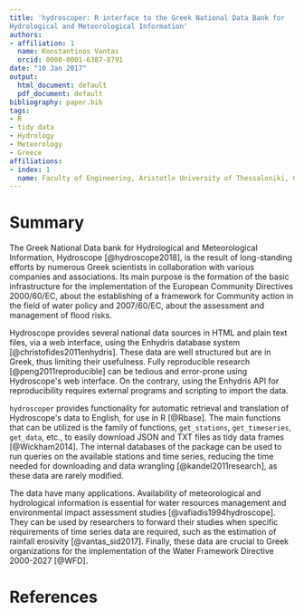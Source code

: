 ```yaml
---
title: 'hydroscoper: R interface to the Greek National Data Bank for 
Hydrological and Meteorological Information'
authors:
- affiliation: 1
  name: Konstantinos Vantas
  orcid: 0000-0001-6387-8791
date: "10 Jan 2017"
output:
  html_document: default
  pdf_document: default
bibliography: paper.bib
tags:
- R
- tidy data
- Hydrology
- Meteorology
- Greece
affiliations:
- index: 1
  name: Faculty of Engineering, Aristotle University of Thessaloniki, Greece
---
```


# Summary

The Greek National Data bank for Hydrological and Meteorological Information, Hydroscope [@hydroscope2018], is the result of long-standing efforts by numerous Greek scientists in collaboration with various companies and associations. Its main purpose is the formation of the basic infrastructure for the implementation of the European Community Directives 2000/60/EC, about the establishing of a framework for Community action in the field of water policy and 2007/60/EC, about the assessment and management of flood risks.

Hydroscope provides several national data sources in HTML and plain text files, via a web interface, using the Enhydris database system [@christofides2011enhydris]. These data are well structured but are in Greek, thus limiting their usefulness. Fully reproducible research [@peng2011reproducible] can be tedious and error-prone using Hydroscope's web interface. On the contrary, using the Enhydris API for reproducibility requires external programs and scripting to import the data.

`hydroscoper` provides functionality for automatic retrieval and translation of Hydroscope's data to English, for use in R [@Rbase]. The main functions that can be utilized is the family of functions, `get_stations`, `get_timeseries`, `get_data`, etc., to easily download JSON and TXT files as tidy data frames [@Wickham2014]. The internal databases of the package can be used to run queries on the available stations and time series, reducing the time needed for downloading and data wrangling [@kandel2011research], as these data are rarely modified.

The data have many applications. Availability of meteorological and hydrological information is essential for water resources management and environmental impact assessment studies [@vafiadis1994hydroscope]. They can be used by researchers to forward their studies when specific requirements of time series data are required, such as the estimation of rainfall erosivity [@vantas_sid2017]. Finally, these data are crucial to Greek organizations for the implementation of the Water Framework Directive 2000-2027 [@WFD].


# References

